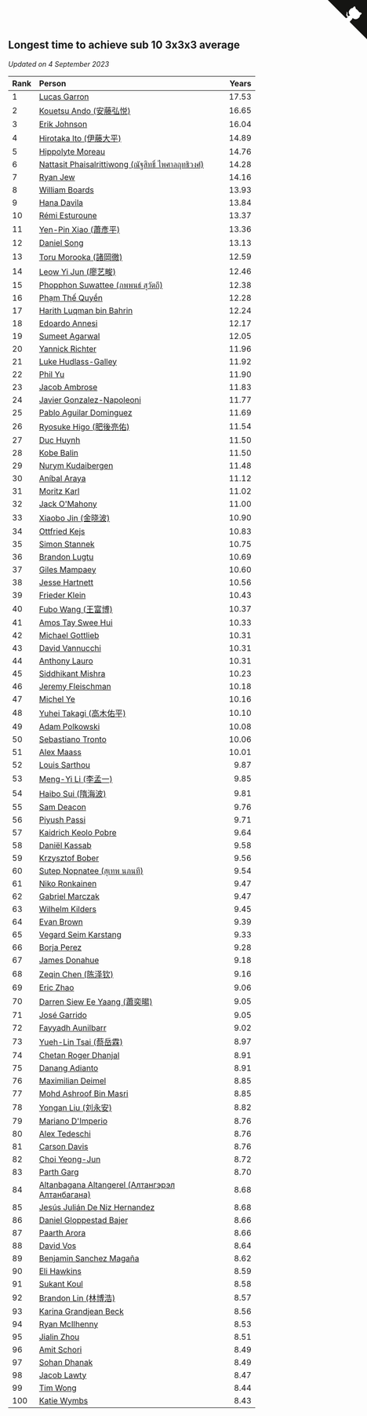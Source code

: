 ## Longest time to achieve sub 10 3x3x3 average

*Updated on  4 September 2023*

| Rank | Person | Years |
| :--- | :--- | ---: |
| 1 | [Lucas Garron](https://www.worldcubeassociation.org/persons/2006GARR01) | 17.53 |
| 2 | [Kouetsu Ando (安藤弘悦)](https://www.worldcubeassociation.org/persons/2006ANDO01) | 16.65 |
| 3 | [Erik Johnson](https://www.worldcubeassociation.org/persons/2007JOHN02) | 16.04 |
| 4 | [Hirotaka Ito (伊藤大平)](https://www.worldcubeassociation.org/persons/2008ITOH01) | 14.89 |
| 5 | [Hippolyte Moreau](https://www.worldcubeassociation.org/persons/2008MORE02) | 14.76 |
| 6 | [Nattasit Phaisalrittiwong (ณัฐสิทธิ์ ไพศาลฤทธิวงศ์)](https://www.worldcubeassociation.org/persons/2009PHAI01) | 14.28 |
| 7 | [Ryan Jew](https://www.worldcubeassociation.org/persons/2008JEWR01) | 14.16 |
| 8 | [William Boards](https://www.worldcubeassociation.org/persons/2009BOAR01) | 13.93 |
| 9 | [Hana Davila](https://www.worldcubeassociation.org/persons/2009DAVI01) | 13.84 |
| 10 | [Rémi Esturoune](https://www.worldcubeassociation.org/persons/2010ESTU01) | 13.37 |
| 11 | [Yen-Pin Xiao (蕭彥平)](https://www.worldcubeassociation.org/persons/2010XIAO01) | 13.36 |
| 12 | [Daniel Song](https://www.worldcubeassociation.org/persons/2010SONG02) | 13.13 |
| 13 | [Toru Morooka (諸岡徹)](https://www.worldcubeassociation.org/persons/2010MORO01) | 12.59 |
| 14 | [Leow Yi Jun (廖艺畯)](https://www.worldcubeassociation.org/persons/2010JUNL02) | 12.46 |
| 15 | [Phopphon Suwattee (ภพพนธ์ สุวัตถี)](https://www.worldcubeassociation.org/persons/2010SUWA03) | 12.38 |
| 16 | [Phạm Thế Quyền](https://www.worldcubeassociation.org/persons/2010PHAM08) | 12.28 |
| 17 | [Harith Luqman bin Bahrin](https://www.worldcubeassociation.org/persons/2010BAHR02) | 12.24 |
| 18 | [Edoardo Annesi](https://www.worldcubeassociation.org/persons/2011ANNE01) | 12.17 |
| 19 | [Sumeet Agarwal](https://www.worldcubeassociation.org/persons/2011AGAR05) | 12.05 |
| 20 | [Yannick Richter](https://www.worldcubeassociation.org/persons/2010RICH04) | 11.96 |
| 21 | [Luke Hudlass-Galley](https://www.worldcubeassociation.org/persons/2010HUDL01) | 11.92 |
| 22 | [Phil Yu](https://www.worldcubeassociation.org/persons/2010YUPH01) | 11.90 |
| 23 | [Jacob Ambrose](https://www.worldcubeassociation.org/persons/2010AMBR01) | 11.83 |
| 24 | [Javier Gonzalez-Napoleoni](https://www.worldcubeassociation.org/persons/2011GONZ04) | 11.77 |
| 25 | [Pablo Aguilar Dominguez](https://www.worldcubeassociation.org/persons/2010AGUI04) | 11.69 |
| 26 | [Ryosuke Higo (肥後亮佑)](https://www.worldcubeassociation.org/persons/2006HIGO01) | 11.54 |
| 27 | [Duc Huynh](https://www.worldcubeassociation.org/persons/2010HUYN02) | 11.50 |
| 28 | [Kobe Balin](https://www.worldcubeassociation.org/persons/2012BALI01) | 11.50 |
| 29 | [Nurym Kudaibergen](https://www.worldcubeassociation.org/persons/2011KUDA01) | 11.48 |
| 30 | [Aníbal Araya](https://www.worldcubeassociation.org/persons/2011ARAY01) | 11.12 |
| 31 | [Moritz Karl](https://www.worldcubeassociation.org/persons/2008KARL02) | 11.02 |
| 32 | [Jack O'Mahony](https://www.worldcubeassociation.org/persons/2011OMAH01) | 11.00 |
| 33 | [Xiaobo Jin (金晓波)](https://www.worldcubeassociation.org/persons/2008JINX01) | 10.90 |
| 34 | [Ottfried Kejs](https://www.worldcubeassociation.org/persons/2012KEJS01) | 10.83 |
| 35 | [Simon Stannek](https://www.worldcubeassociation.org/persons/2012STAN04) | 10.75 |
| 36 | [Brandon Lugtu](https://www.worldcubeassociation.org/persons/2012LUGT01) | 10.69 |
| 37 | [Giles Mampaey](https://www.worldcubeassociation.org/persons/2012MAMP01) | 10.60 |
| 38 | [Jesse Hartnett](https://www.worldcubeassociation.org/persons/2012HART03) | 10.56 |
| 39 | [Frieder Klein](https://www.worldcubeassociation.org/persons/2013KLEI01) | 10.43 |
| 40 | [Fubo Wang (王富博)](https://www.worldcubeassociation.org/persons/2007FUBO01) | 10.37 |
| 41 | [Amos Tay Swee Hui](https://www.worldcubeassociation.org/persons/2009SWEE01) | 10.33 |
| 42 | [Michael Gottlieb](https://www.worldcubeassociation.org/persons/2006GOTT01) | 10.31 |
| 43 | [David Vannucchi](https://www.worldcubeassociation.org/persons/2012VANN01) | 10.31 |
| 44 | [Anthony Lauro](https://www.worldcubeassociation.org/persons/2012LAUR02) | 10.31 |
| 45 | [Siddhikant Mishra](https://www.worldcubeassociation.org/persons/2012MISH01) | 10.23 |
| 46 | [Jeremy Fleischman](https://www.worldcubeassociation.org/persons/2005FLEI01) | 10.18 |
| 47 | [Michel Ye](https://www.worldcubeassociation.org/persons/2012YEMI01) | 10.16 |
| 48 | [Yuhei Takagi (高木佑平)](https://www.worldcubeassociation.org/persons/2008TAKA01) | 10.10 |
| 49 | [Adam Polkowski](https://www.worldcubeassociation.org/persons/2007POLK01) | 10.08 |
| 50 | [Sebastiano Tronto](https://www.worldcubeassociation.org/persons/2011TRON02) | 10.06 |
| 51 | [Alex Maass](https://www.worldcubeassociation.org/persons/2011MAAS01) | 10.01 |
| 52 | [Louis Sarthou](https://www.worldcubeassociation.org/persons/2012SART01) | 9.87 |
| 53 | [Meng-Yi Li (李孟一)](https://www.worldcubeassociation.org/persons/2011LIME01) | 9.85 |
| 54 | [Haibo Sui (隋海波)](https://www.worldcubeassociation.org/persons/2011SUIH01) | 9.81 |
| 55 | [Sam Deacon](https://www.worldcubeassociation.org/persons/2013DEAC01) | 9.76 |
| 56 | [Piyush Passi](https://www.worldcubeassociation.org/persons/2013PASS01) | 9.71 |
| 57 | [Kaidrich Keolo Pobre](https://www.worldcubeassociation.org/persons/2013POBR01) | 9.64 |
| 58 | [Daniël Kassab](https://www.worldcubeassociation.org/persons/2012KASS01) | 9.58 |
| 59 | [Krzysztof Bober](https://www.worldcubeassociation.org/persons/2013BOBE01) | 9.56 |
| 60 | [Sutep Nopnatee (สุเทพ นภนที)](https://www.worldcubeassociation.org/persons/2010NOPN01) | 9.54 |
| 61 | [Niko Ronkainen](https://www.worldcubeassociation.org/persons/2010RONK01) | 9.47 |
| 62 | [Gabriel Marczak](https://www.worldcubeassociation.org/persons/2013MARC03) | 9.47 |
| 63 | [Wilhelm Kilders](https://www.worldcubeassociation.org/persons/2010KILD02) | 9.45 |
| 64 | [Evan Brown](https://www.worldcubeassociation.org/persons/2013BROW04) | 9.39 |
| 65 | [Vegard Seim Karstang](https://www.worldcubeassociation.org/persons/2009SEIM02) | 9.33 |
| 66 | [Borja Perez](https://www.worldcubeassociation.org/persons/2013PERE05) | 9.28 |
| 67 | [James Donahue](https://www.worldcubeassociation.org/persons/2010DONA01) | 9.18 |
| 68 | [Zeqin Chen (陈泽钦)](https://www.worldcubeassociation.org/persons/2010CHEN37) | 9.16 |
| 69 | [Eric Zhao](https://www.worldcubeassociation.org/persons/2010ZHAO19) | 9.06 |
| 70 | [Darren Siew Ee Yaang (蕭奕暘)](https://www.worldcubeassociation.org/persons/2009SIEW01) | 9.05 |
| 71 | [José Garrido](https://www.worldcubeassociation.org/persons/2009GARR01) | 9.05 |
| 72 | [Fayyadh Aunilbarr](https://www.worldcubeassociation.org/persons/2010AUNI01) | 9.02 |
| 73 | [Yueh-Lin Tsai (蔡岳霖)](https://www.worldcubeassociation.org/persons/2006TSAI03) | 8.97 |
| 74 | [Chetan Roger Dhanjal](https://www.worldcubeassociation.org/persons/2014DHAN01) | 8.91 |
| 75 | [Danang Adianto](https://www.worldcubeassociation.org/persons/2013DANA01) | 8.91 |
| 76 | [Maximilian Deimel](https://www.worldcubeassociation.org/persons/2010DEIM01) | 8.85 |
| 77 | [Mohd Ashroof Bin Masri](https://www.worldcubeassociation.org/persons/2009MASR01) | 8.85 |
| 78 | [Yongan Liu (刘永安)](https://www.worldcubeassociation.org/persons/2009LIUY08) | 8.82 |
| 79 | [Mariano D'Imperio](https://www.worldcubeassociation.org/persons/2009DIMP01) | 8.76 |
| 80 | [Alex Tedeschi](https://www.worldcubeassociation.org/persons/2014TEDE01) | 8.76 |
| 81 | [Carson Davis](https://www.worldcubeassociation.org/persons/2014DAVI06) | 8.76 |
| 82 | [Choi Yeong-Jun](https://www.worldcubeassociation.org/persons/2013YEON01) | 8.72 |
| 83 | [Parth Garg](https://www.worldcubeassociation.org/persons/2014GARG01) | 8.70 |
| 84 | [Altanbagana Altangerel (Алтангэрэл Алтанбагана)](https://www.worldcubeassociation.org/persons/2013ALTA01) | 8.68 |
| 85 | [Jesús Julián De Niz Hernandez](https://www.worldcubeassociation.org/persons/2014HERN12) | 8.68 |
| 86 | [Daniel Gloppestad Bajer](https://www.worldcubeassociation.org/persons/2009GLOP01) | 8.66 |
| 87 | [Paarth Arora](https://www.worldcubeassociation.org/persons/2014AROR06) | 8.66 |
| 88 | [David Vos](https://www.worldcubeassociation.org/persons/2008VOSD01) | 8.64 |
| 89 | [Benjamin Sanchez Magaña](https://www.worldcubeassociation.org/persons/2014MAGA02) | 8.62 |
| 90 | [Eli Hawkins](https://www.worldcubeassociation.org/persons/2014HAWK01) | 8.59 |
| 91 | [Sukant Koul](https://www.worldcubeassociation.org/persons/2014KOUL01) | 8.58 |
| 92 | [Brandon Lin (林博浩)](https://www.worldcubeassociation.org/persons/2011LINB01) | 8.57 |
| 93 | [Karina Grandjean Beck](https://www.worldcubeassociation.org/persons/2010BECK01) | 8.56 |
| 94 | [Ryan McIlhenny](https://www.worldcubeassociation.org/persons/2010MCIL02) | 8.53 |
| 95 | [Jialin Zhou](https://www.worldcubeassociation.org/persons/2013ZHOU19) | 8.51 |
| 96 | [Amit Schori](https://www.worldcubeassociation.org/persons/2014SCHO03) | 8.49 |
| 97 | [Sohan Dhanak](https://www.worldcubeassociation.org/persons/2014DHAN03) | 8.49 |
| 98 | [Jacob Lawty](https://www.worldcubeassociation.org/persons/2015LAWT01) | 8.47 |
| 99 | [Tim Wong](https://www.worldcubeassociation.org/persons/2007WONG02) | 8.44 |
| 100 | [Katie Wymbs](https://www.worldcubeassociation.org/persons/2015WYMB01) | 8.43 |


<a href="https://github.com/JustinTimeCuber/wca_statistics" class="github-corner" aria-label="View source on Github"><svg width="80" height="80" viewBox="0 0 250 250" style="fill:#151513; color:#fff; position: absolute; top: 0; border: 0; right: 0;" aria-hidden="true"><path d="M0,0 L115,115 L130,115 L142,142 L250,250 L250,0 Z"></path><path d="M128.3,109.0 C113.8,99.7 119.0,89.6 119.0,89.6 C122.0,82.7 120.5,78.6 120.5,78.6 C119.2,72.0 123.4,76.3 123.4,76.3 C127.3,80.9 125.5,87.3 125.5,87.3 C122.9,97.6 130.6,101.9 134.4,103.2" fill="currentColor" style="transform-origin: 130px 106px;" class="octo-arm"></path><path d="M115.0,115.0 C114.9,115.1 118.7,116.5 119.8,115.4 L133.7,101.6 C136.9,99.2 139.9,98.4 142.2,98.6 C133.8,88.0 127.5,74.4 143.8,58.0 C148.5,53.4 154.0,51.2 159.7,51.0 C160.3,49.4 163.2,43.6 171.4,40.1 C171.4,40.1 176.1,42.5 178.8,56.2 C183.1,58.6 187.2,61.8 190.9,65.4 C194.5,69.0 197.7,73.2 200.1,77.6 C213.8,80.2 216.3,84.9 216.3,84.9 C212.7,93.1 206.9,96.0 205.4,96.6 C205.1,102.4 203.0,107.8 198.3,112.5 C181.9,128.9 168.3,122.5 157.7,114.1 C157.9,116.9 156.7,120.9 152.7,124.9 L141.0,136.5 C139.8,137.7 141.6,141.9 141.8,141.8 Z" fill="currentColor" class="octo-body"></path></svg></a><style>.github-corner:hover .octo-arm{animation:octocat-wave 560ms ease-in-out}@keyframes octocat-wave{0%,100%{transform:rotate(0)}20%,60%{transform:rotate(-25deg)}40%,80%{transform:rotate(10deg)}}@media (max-width:500px){.github-corner:hover .octo-arm{animation:none}.github-corner .octo-arm{animation:octocat-wave 560ms ease-in-out}}</style>
